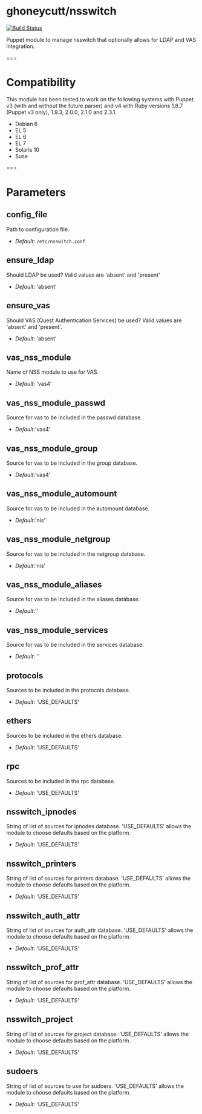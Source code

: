 # ghoneycutt/nsswitch

[![Build Status](
https://api.travis-ci.org/ghoneycutt/puppet-module-nsswitch.png?branch=master)](https://travis-ci.org/ghoneycutt/puppet-module-nsswitch)

Puppet module to manage nsswitch that optionally allows for LDAP and VAS integration.

===

# Compatibility

This module has been tested to work on the following systems with Puppet v3
(with and without the future parser) and v4 with Ruby versions 1.8.7 (Puppet v3
only), 1.9.3, 2.0.0, 2.1.0 and 2.3.1.


  * Debian 6
  * EL 5
  * EL 6
  * EL 7
  * Solaris 10
  * Suse

===

# Parameters

config_file
-----------
Path to configuration file.

- *Default*: `/etc/nsswitch.conf`

ensure_ldap
-----------
Should LDAP be used? Valid values are 'absent' and 'present'

- *Default*: 'absent'

ensure_vas
----------
Should VAS (Quest Authentication Services) be used? Valid values are 'absent' and 'present'.

- *Default*: 'absent'

vas_nss_module
--------------
Name of NSS module to use for VAS.

- *Default*: 'vas4'

vas_nss_module_passwd
---------------------
Source for vas to be included in the passwd database.

- *Default*:'vas4'

vas_nss_module_group
--------------------
Source for vas to be included in the group database.

- *Default*:'vas4'

vas_nss_module_automount
------------------------
Source for vas to be included in the automount database.

- *Default*:'nis'

vas_nss_module_netgroup
-----------------------
Source for vas to be included in the netgroup database.

- *Default*:'nis'

vas_nss_module_aliases
----------------------
Source for vas to be included in the aliases database.

- *Default*:''

vas_nss_module_services
-----------------------
Source for vas to be included in the services database.

- *Default*: ''

protocols
---------
Sources to be included in the protocols database.

- *Default*: 'USE_DEFAULTS'

ethers
------
Sources to be included in the ethers database.

- *Default*: 'USE_DEFAULTS'

rpc
---
Sources to be included in the rpc database.

- *Default*: 'USE_DEFAULTS'

nsswitch_ipnodes
----------------
String of list of sources for ipnodes database. 'USE_DEFAULTS' allows the module to choose defaults based on the platform.

- *Default*: 'USE_DEFAULTS'

nsswitch_printers
-----------------
String of list of sources for printers database. 'USE_DEFAULTS' allows the module to choose defaults based on the platform.

- *Default*: 'USE_DEFAULTS'

nsswitch_auth_attr
------------------
String of list of sources for auth_attr database. 'USE_DEFAULTS' allows the module to choose defaults based on the platform.

- *Default*: 'USE_DEFAULTS'

nsswitch_prof_attr
------------------
String of list of sources for prof_attr database. 'USE_DEFAULTS' allows the module to choose defaults based on the platform.

- *Default*: 'USE_DEFAULTS'

nsswitch_project
----------------
String of list of sources for project database. 'USE_DEFAULTS' allows the module to choose defaults based on the platform.

- *Default*: 'USE_DEFAULTS'

sudoers
-------
String of list of sources to use for sudoers. 'USE_DEFAULTS' allows the module to choose defaults based on the platform.

- *Default*: 'USE_DEFAULTS'
